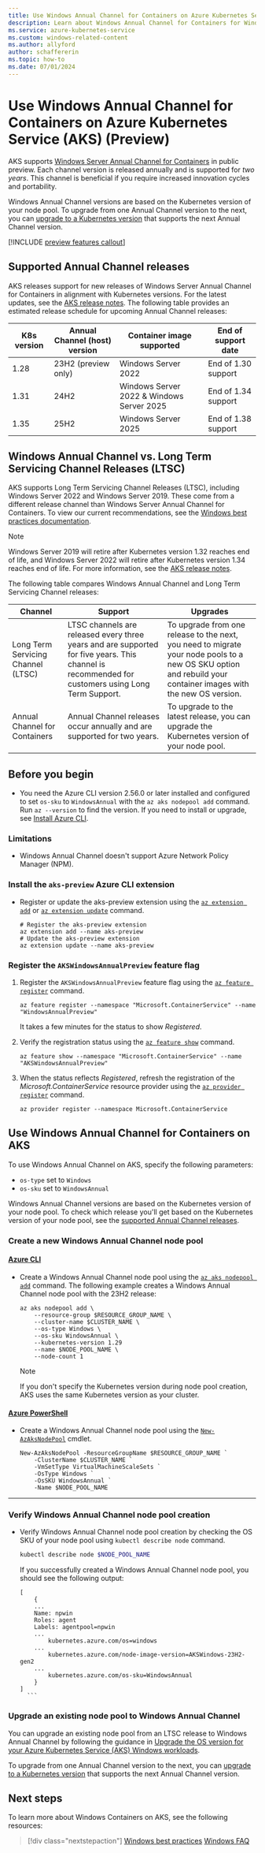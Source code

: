```yaml
---
title: Use Windows Annual Channel for Containers on Azure Kubernetes Service (AKS)
description: Learn about Windows Annual Channel for Containers for Windows containers on Azure Kubernetes Service (AKS).
ms.service: azure-kubernetes-service
ms.custom: windows-related-content
ms.author: allyford
author: schaffererin
ms.topic: how-to
ms.date: 07/01/2024
---
```


# Use Windows Annual Channel for Containers on Azure Kubernetes Service (AKS) (Preview)

AKS supports [Windows Server Annual Channel for Containers](https://techcommunity.microsoft.com/t5/windows-server-news-and-best/windows-server-annual-channel-for-containers/ba-p/3866248) in public preview. Each channel version is released annually and is supported for *two years*. This channel is beneficial if you require increased innovation cycles and portability.

Windows Annual Channel versions are based on the Kubernetes version of your node pool. To upgrade from one Annual Channel version to the next, you can [upgrade to a Kubernetes version][upgrade-aks-cluster] that supports the next Annual Channel version.

[!INCLUDE [preview features callout](~/reusable-content/ce-skilling/azure/includes/aks/includes/preview/preview-callout.md)]

## Supported Annual Channel releases

AKS releases support for new releases of Windows Server Annual Channel for Containers in alignment with Kubernetes versions. For the latest updates, see the [AKS release notes][release-notes]. The following table provides an estimated release schedule for upcoming Annual Channel releases:

|  K8s version | Annual Channel (host) version | Container image supported | End of support date |
|--------------|-------------------|-------------------|-------------------|
| 1.28 | 23H2 (preview only) | Windows Server 2022 | End of 1.30 support |
| 1.31 | 24H2 | Windows Server 2022 & Windows Server 2025 | End of 1.34 support |
| 1.35 | 25H2 | Windows Server 2025 | End of 1.38 support |

## Windows Annual Channel vs. Long Term Servicing Channel Releases (LTSC)

AKS supports Long Term Servicing Channel Releases (LTSC), including Windows Server 2022 and Windows Server 2019. These come from a different release channel than Windows Server Annual Channel for Containers. To view our current recommendations, see the [Windows best practices documentation][windows-best-practices].

> [!NOTE]
> Windows Server 2019 will retire after Kubernetes version 1.32 reaches end of life, and Windows Server 2022 will retire after Kubernetes version 1.34 reaches end of life. For more information, see the [AKS release notes][release-notes].

The following table compares Windows Annual Channel and Long Term Servicing Channel releases:

| Channel | Support | Upgrades |
|---------|---------|----------|
| Long Term Servicing Channel (LTSC) | LTSC channels are released every three years and are supported for five years. This channel is recommended for customers using Long Term Support. | To upgrade from one release to the next, you need to migrate your node pools to a new OS SKU option and rebuild your container images with the new OS version. |
| Annual Channel for Containers | Annual Channel releases occur annually and are supported for two years. | To upgrade to the latest release, you can upgrade the Kubernetes version of your node pool. |

## Before you begin

* You need the Azure CLI version 2.56.0 or later installed and configured to set `os-sku` to `WindowsAnnual` with the `az aks nodepool add` command. Run `az --version` to find the version. If you need to install or upgrade, see [Install Azure CLI][install-azure-cli].

### Limitations

* Windows Annual Channel doesn't support Azure Network Policy Manager (NPM).

### Install the `aks-preview` Azure CLI extension

* Register or update the aks-preview extension using the [`az extension add`][az-extension-add] or [`az extension update`][az-extension-update] command.

    ```azurecli-interactive
    # Register the aks-preview extension
    az extension add --name aks-preview
    # Update the aks-preview extension
    az extension update --name aks-preview
    ```

### Register the `AKSWindowsAnnualPreview` feature flag

1. Register the `AKSWindowsAnnualPreview` feature flag using the [`az feature register`][az-feature-register] command.

    ```azurecli-interactive
    az feature register --namespace "Microsoft.ContainerService" --name "WindowsAnnualPreview"
    ```

    It takes a few minutes for the status to show *Registered*.

2. Verify the registration status using the [`az feature show`][az-feature-show] command.

    ```azurecli-interactive
    az feature show --namespace "Microsoft.ContainerService" --name "AKSWindowsAnnualPreview"
    ```

3. When the status reflects *Registered*, refresh the registration of the *Microsoft.ContainerService* resource provider using the [`az provider register`][az-provider-register] command.

    ```azurecli-interactive
    az provider register --namespace Microsoft.ContainerService
    ```

## Use Windows Annual Channel for Containers on AKS

To use Windows Annual Channel on AKS, specify the following parameters:

* `os-type` set to `Windows`
* `os-sku` set to `WindowsAnnual`

Windows Annual Channel versions are based on the Kubernetes version of your node pool. To check which release you'll get based on the Kubernetes version of your node pool, see the [supported Annual Channel releases](#supported-annual-channel-releases).

### Create a new Windows Annual Channel node pool

#### [Azure CLI](#tab/azure-cli)

* Create a Windows Annual Channel node pool using the [`az aks nodepool add`][az-aks-nodepool-add] command. The following example creates a Windows Annual Channel node pool with the 23H2 release:

    ```azurecli-interactive
    az aks nodepool add \
        --resource-group $RESOURCE_GROUP_NAME \
        --cluster-name $CLUSTER_NAME \
        --os-type Windows \
        --os-sku WindowsAnnual \
        --kubernetes-version 1.29
        --name $NODE_POOL_NAME \
        --node-count 1
    ```

    > [!NOTE]
    > If you don't specify the Kubernetes version during node pool creation, AKS uses the same Kubernetes version as your cluster.

#### [Azure PowerShell](#tab/azure-powershell)

* Create a Windows Annual Channel node pool using the [`New-AzAksNodePool`][new-azaksnodepool] cmdlet.

    ```azurepowershell
    New-AzAksNodePool -ResourceGroupName $RESOURCE_GROUP_NAME `
        -ClusterName $CLUSTER_NAME `
        -VmSetType VirtualMachineScaleSets `
        -OsType Windows `
        -OsSKU WindowsAnnual `
        -Name $NODE_POOL_NAME
    ```

---

### Verify Windows Annual Channel node pool creation

* Verify Windows Annual Channel node pool creation by checking the OS SKU of your node pool using `kubectl describe node` command.

    ```bash
    kubectl describe node $NODE_POOL_NAME
    ```

    If you successfully created a Windows Annual Channel node pool, you should see the following output:

    ```output
    [
        {
        ...
        Name: npwin
        Roles: agent
        Labels: agentpool=npwin
        ...
            kubernetes.azure.com/os=windows
        ...
            kubernetes.azure.com/node-image-version=AKSWindows-23H2-gen2
        ...
            kubernetes.azure.com/os-sku=WindowsAnnual
        }
    ]
      ```

### Upgrade an existing node pool to Windows Annual Channel

You can upgrade an existing node pool from an LTSC release to Windows Annual Channel by following the guidance in [Upgrade the OS version for your Azure Kubernetes Service (AKS) Windows workloads][upgrade-windows-os].

To upgrade from one Annual Channel version to the next, you can [upgrade to a Kubernetes version][upgrade-aks-cluster] that supports the next Annual Channel version.

## Next steps

To learn more about Windows Containers on AKS, see the following resources:

> [!div class="nextstepaction"]
> [Windows best practices][windows-best-practices]
> [Windows FAQ][windows-faq]

<!--- LINKS --->
[windows-best-practices]: ./windows-best-practices.md
[windows-FAQ]: ./windows-faq.md
[upgrade-aks-cluster]: ./upgrade-aks-cluster.md
[upgrade-windows-os]: ./upgrade-windows-os.md
[install-azure-cli]: /cli/azure/install-azure-cli
[az-extension-add]: /cli/azure/azure-cli-extensions-overview#add-extensions
[az-extension-update]: /cli/azure/azure-cli-extensions-overview#update-extensions
[az-feature-register]: /cli/azure/feature#az_feature_register
[az-feature-show]: /cli/azure/feature#az_feature_show
[az-provider-register]: /cli/azure/provider#az_provider_register
[az-aks-nodepool-add]: /cli/azure/aks/nodepool#az-aks-nodepool-add
[new-azaksnodepool]: /powershell/module/az.aks/new-azaksnodepool
[release-notes]: https://github.com/Azure/AKS/releases
